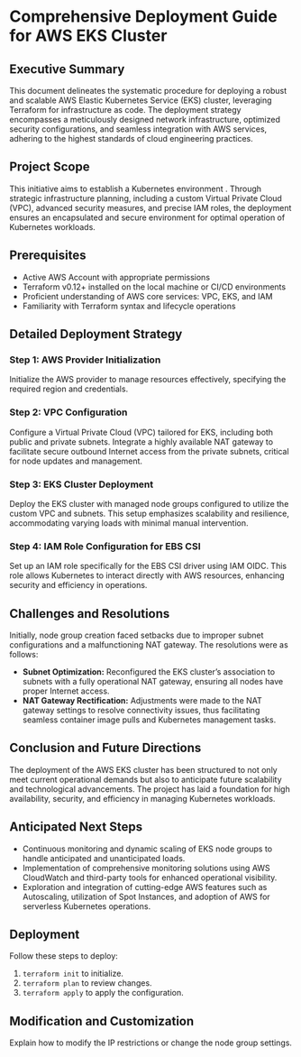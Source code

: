 # Comprehensive Deployment Guide for AWS EKS Cluster

## Executive Summary

This document delineates the systematic procedure for deploying a robust and scalable AWS Elastic Kubernetes Service (EKS) cluster, leveraging Terraform for infrastructure as code. The deployment strategy encompasses a meticulously designed network infrastructure, optimized security configurations, and seamless integration with AWS services, adhering to the highest standards of cloud engineering practices.

## Project Scope

This initiative aims to establish a Kubernetes environment . Through strategic infrastructure planning, including a custom Virtual Private Cloud (VPC), advanced security measures, and precise IAM roles, the deployment ensures an encapsulated and secure environment for optimal operation of Kubernetes workloads.

## Prerequisites

- Active AWS Account with appropriate permissions
- Terraform v0.12+ installed on the local machine or CI/CD environments
- Proficient understanding of AWS core services: VPC, EKS, and IAM
- Familiarity with Terraform syntax and lifecycle operations

## Detailed Deployment Strategy

### **Step 1: AWS Provider Initialization**

Initialize the AWS provider to manage resources effectively, specifying the required region and credentials.

### **Step 2: VPC Configuration**

Configure a Virtual Private Cloud (VPC) tailored for EKS, including both public and private subnets. Integrate a highly available NAT gateway to facilitate secure outbound Internet access from the private subnets, critical for node updates and management.

### **Step 3: EKS Cluster Deployment**

Deploy the EKS cluster with managed node groups configured to utilize the custom VPC and subnets. This setup emphasizes scalability and resilience, accommodating varying loads with minimal manual intervention.

### **Step 4: IAM Role Configuration for EBS CSI**

Set up an IAM role specifically for the EBS CSI driver using IAM OIDC. This role allows Kubernetes to interact directly with AWS resources, enhancing security and efficiency in operations.

## Challenges and Resolutions

Initially, node group creation faced setbacks due to improper subnet configurations and a malfunctioning NAT gateway. The resolutions were as follows:

- **Subnet Optimization:** Reconfigured the EKS cluster’s association to subnets with a fully operational NAT gateway, ensuring all nodes have proper Internet access.
- **NAT Gateway Rectification:** Adjustments were made to the NAT gateway settings to resolve connectivity issues, thus facilitating seamless container image pulls and Kubernetes management tasks.

## Conclusion and Future Directions

The deployment of the AWS EKS cluster has been structured to not only meet current operational demands but also to anticipate future scalability and technological advancements. The project has laid a foundation for high availability, security, and efficiency in managing Kubernetes workloads.

## Anticipated Next Steps

- Continuous monitoring and dynamic scaling of EKS node groups to handle anticipated and unanticipated loads.
- Implementation of comprehensive monitoring solutions using AWS CloudWatch and third-party tools for enhanced operational visibility.
- Exploration and integration of cutting-edge AWS features such as Autoscaling, utilization of Spot Instances, and adoption of AWS  for serverless Kubernetes operations.


## Deployment
Follow these steps to deploy:
1. `terraform init` to initialize.
2. `terraform plan` to review changes.
3. `terraform apply` to apply the configuration.

## Modification and Customization
Explain how to modify the IP restrictions or change the node group settings.
